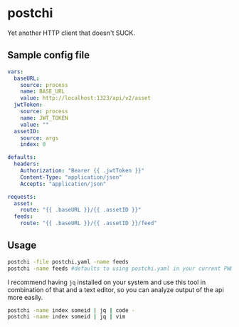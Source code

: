 # postchi
Yet another HTTP client that doesn't SUCK.



## Sample config file
```yaml
vars:
  baseURL:
    source: process
    name: BASE_URL
    value: http://localhost:1323/api/v2/asset
  jwtToken:
    source: process
    name: JWT_TOKEN
    value: ""
  assetID:
    source: args
    index: 0

defaults:
  headers:
    Authorization: "Bearer {{ .jwtToken }}"
    Content-Type: "application/json"
    Accepts: "application/json"

requests:
  asset:
    route: "{{ .baseURL }}/{{ .assetID }}"
  feeds:
    route: "{{ .baseURL }}/{{ .assetID }}/feed"

```

## Usage
```bash
postchi -file postchi.yaml -name feeds
postchi -name feeds #defaults to using postchi.yaml in your current PWD
```
I recommend having `jq` installed on your system and use this tool in combination of that and a text editor, so you can analyze output of the api more easily.
```bash
postchi -name index someid | jq | code -
postchi -name index someid | jq | vim
```
